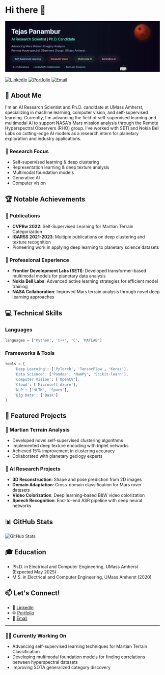 # Hi there 👋 

![Animated Header](banner.gif)

[![LinkedIn](https://img.shields.io/badge/LinkedIn-Connect-blue)](https://www.linkedin.com/in/tejas-panambur/)
[![Portfolio](https://img.shields.io/badge/Portfolio-Visit-green)](https://tejaspanambur.github.io/)
[![Email](https://img.shields.io/badge/Email-Contact-red)](mailto:tpanambur@umass.edu)

## 🚀 About Me

I'm an AI Research Scientist and Ph.D. candidate at UMass Amherst, specializing in machine learning, computer vision, and self-supervised learning. Currently, I'm advancing the field of self-supervised learning and multimodal AI to support NASA's Mars mission analysis through the Remote Hyperspectral Observers (RHO) group.  I've worked with SETI and Nokia Bell Labs on cutting-edge AI models as a research intern for planetary exploration and industry applications.

### 🔭 Research Focus
- Self-supervised learning & deep clustering
- Representation learning & deep texture analysis
- Multimodal foundation models
- Generative AI
- Computer vision

## 🏆 Notable Achievements

### 📝 Publications
- **CVPRw 2022**: Self-Supervised Learning for Martian Terrain Categorization
- **IGARSS 2021-2023**: Multiple publications on deep clustering and texture recognition
- Pioneering work in applying deep learning to planetary science datasets

### 🌟 Professional Experience
- **Frontier Development Labs (SETI)**: Developed transformer-based multimodal models for planetary data analysis
- **Nokia Bell Labs**: Advanced active learning strategies for efficient model training
- **NASA Collaboration**: Improved Mars terrain analysis through novel deep learning approaches

## 💻 Technical Skills

### Languages
```python
languages = ['Python', 'C++', 'C', 'MATLAB']
```

### Frameworks & Tools
```python
tools = {
    'Deep Learning': ['PyTorch', 'TensorFlow', 'Keras'],
    'Data Science': ['Pandas', 'NumPy', 'Scikit-learn'],
    'Computer Vision': ['OpenCV'],
    'Cloud': ['Microsoft Azure'],
    'NLP': ['NLTK', 'Spacy'],
    'Big Data': ['Dask']
}
```

## 🎯 Featured Projects

### 🌠 Martian Terrain Analysis
- Developed novel self-supervised clustering algorithms
- Implemented deep texture encoding with triplet networks
- Achieved 15% improvement in clustering accuracy
- Collaborated with planetary geology experts

### 🤖 AI Research Projects
- **3D Reconstruction**: Shape and pose prediction from 2D images
- **Domain Adaptation**: Cross-domain classification for Mars rover datasets
- **Video Colorization**: Deep learning-based B&W video colorization
- **Speech Recognition**: End-to-end ASR pipeline with deep neural networks

## 📊 GitHub Stats

![GitHub Stats](https://github-readme-stats.vercel.app/api?username=TejasPanambur&show_icons=true&theme=radical)

## 🎓 Education
- Ph.D. in Electrical and Computer Engineering, UMass Amherst (Expected May 2025)
- M.S. in Electrical and Computer Engineering, UMass Amherst (2020)

## 📫 Let's Connect!
- 💼 [LinkedIn](https://www.linkedin.com/in/tejas-panambur/)
- 🌐 [Portfolio](https://tejaspanambur.github.io/)
- 📧 [Email](mailto:tpanambur@umass.edu)

---

### 🏃‍♂️ Currently Working On
- Advancing self-supervised learning techniques for Martian Terrain Classification
- Developing multimodal foundation models for finding correlations between hyperspectral datasets
- Improving SOTA generalized category discovery

